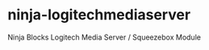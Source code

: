 ninja-logitechmediaserver
=========================

Ninja Blocks Logitech Media Server / Squeezebox Module